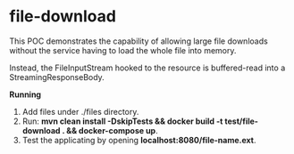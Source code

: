 <h1>file-download</h1>
This POC demonstrates the capability of allowing large file downloads without the service having to load the whole file into memory.

Instead, the FileInputStream hooked to the resource is buffered-read into a StreamingResponseBody.

<b>Running</b>
1. Add files under ./files directory.
2. Run: <b>mvn clean install -DskipTests && docker build -t test/file-download . && docker-compose up</b>.
3. Test the applicating by opening <b>localhost:8080/file-name.ext</b>.